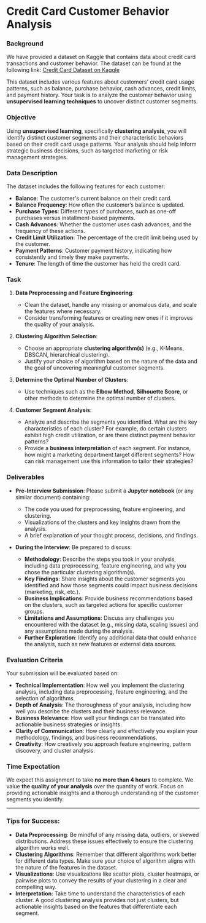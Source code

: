 # Credit Card Customer Behavior Analysis

### Background
We have provided a dataset on Kaggle that contains data about credit card transactions and customer behavior. The dataset can be found at the following link:
[Credit Card Dataset on Kaggle](https://www.kaggle.com/datasets/arjunbhasin2013/ccdata?resource=download)

This dataset includes various features about customers' credit card usage patterns, such as balance, purchase behavior, cash advances, credit limits, and payment history. Your task is to analyze the customer behavior using **unsupervised learning techniques** to uncover distinct customer segments.

### Objective
Using **unsupervised learning**, specifically **clustering analysis**, you will identify distinct customer segments and their characteristic behaviors based on their credit card usage patterns. Your analysis should help inform strategic business decisions, such as targeted marketing or risk management strategies.

### Data Description
The dataset includes the following features for each customer:
- **Balance**: The customer's current balance on their credit card.
- **Balance Frequency**: How often the customer’s balance is updated.
- **Purchase Types**: Different types of purchases, such as one-off purchases versus installment-based payments.
- **Cash Advances**: Whether the customer uses cash advances, and the frequency of these actions.
- **Credit Limit Utilization**: The percentage of the credit limit being used by the customer.
- **Payment Patterns**: Customer payment history, indicating how consistently and timely they make payments.
- **Tenure**: The length of time the customer has held the credit card.

### Task
1. **Data Preprocessing and Feature Engineering**:
    - Clean the dataset, handle any missing or anomalous data, and scale the features where necessary.
    - Consider transforming features or creating new ones if it improves the quality of your analysis.
  
2. **Clustering Algorithm Selection**:
    - Choose an appropriate **clustering algorithm(s)** (e.g., K-Means, DBSCAN, hierarchical clustering).
    - Justify your choice of algorithm based on the nature of the data and the goal of uncovering meaningful customer segments.
  
3. **Determine the Optimal Number of Clusters**:
    - Use techniques such as the **Elbow Method**, **Silhouette Score**, or other methods to determine the optimal number of clusters.
  
4. **Customer Segment Analysis**:
    - Analyze and describe the segments you identified. What are the key characteristics of each cluster? For example, do certain clusters exhibit high credit utilization, or are there distinct payment behavior patterns?
    - Provide a **business interpretation** of each segment. For instance, how might a marketing department target different segments? How can risk management use this information to tailor their strategies?
  
### Deliverables
- **Pre-Interview Submission**: Please submit a **Jupyter notebook** (or any similar document) containing:
  - The code you used for preprocessing, feature engineering, and clustering.
  - Visualizations of the clusters and key insights drawn from the analysis.
  - A brief explanation of your thought process, decisions, and findings.
  
- **During the Interview**: Be prepared to discuss:
  - **Methodology**: Describe the steps you took in your analysis, including data preprocessing, feature engineering, and why you chose the particular clustering algorithm(s).
  - **Key Findings**: Share insights about the customer segments you identified and how those segments could impact business decisions (marketing, risk, etc.).
  - **Business Implications**: Provide business recommendations based on the clusters, such as targeted actions for specific customer groups.
  - **Limitations and Assumptions**: Discuss any challenges you encountered with the dataset (e.g., missing data, scaling issues) and any assumptions made during the analysis.
  - **Further Exploration**: Identify any additional data that could enhance the analysis, such as new features or external data sources.

### Evaluation Criteria
Your submission will be evaluated based on:
- **Technical Implementation**: How well you implement the clustering analysis, including data preprocessing, feature engineering, and the selection of algorithms.
- **Depth of Analysis**: The thoroughness of your analysis, including how well you describe the clusters and their business relevance.
- **Business Relevance**: How well your findings can be translated into actionable business strategies or insights.
- **Clarity of Communication**: How clearly and effectively you explain your methodology, findings, and business recommendations.
- **Creativity**: How creatively you approach feature engineering, pattern discovery, and cluster analysis.

### Time Expectation
We expect this assignment to take **no more than 4 hours** to complete. We value **the quality of your analysis** over the quantity of work. Focus on providing actionable insights and a thorough understanding of the customer segments you identify.

---

### Tips for Success:
- **Data Preprocessing**: Be mindful of any missing data, outliers, or skewed distributions. Address these issues effectively to ensure the clustering algorithm works well.
- **Clustering Algorithms**: Remember that different algorithms work better for different data types. Make sure your choice of algorithm aligns with the nature of the features in the dataset.
- **Visualizations**: Use visualizations like scatter plots, cluster heatmaps, or pairwise plots to convey the results of your clustering in a clear and compelling way.
- **Interpretation**: Take time to understand the characteristics of each cluster. A good clustering analysis provides not just clusters, but actionable insights based on the features that differentiate each segment.
